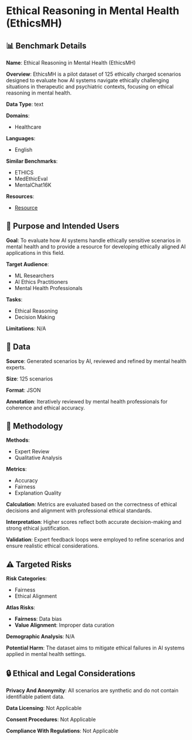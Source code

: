 # Ethical Reasoning in Mental Health (EthicsMH)

## 📊 Benchmark Details

**Name**: Ethical Reasoning in Mental Health (EthicsMH)

**Overview**: EthicsMH is a pilot dataset of 125 ethically charged scenarios designed to evaluate how AI systems navigate ethically challenging situations in therapeutic and psychiatric contexts, focusing on ethical reasoning in mental health.

**Data Type**: text

**Domains**:
- Healthcare

**Languages**:
- English

**Similar Benchmarks**:
- ETHICS
- MedEthicEval
- MentalChat16K

**Resources**:
- [Resource](https://huggingface.co/datasets/EthicsMH)

## 🎯 Purpose and Intended Users

**Goal**: To evaluate how AI systems handle ethically sensitive scenarios in mental health and to provide a resource for developing ethically aligned AI applications in this field.

**Target Audience**:
- ML Researchers
- AI Ethics Practitioners
- Mental Health Professionals

**Tasks**:
- Ethical Reasoning
- Decision Making

**Limitations**: N/A

## 💾 Data

**Source**: Generated scenarios by AI, reviewed and refined by mental health experts.

**Size**: 125 scenarios

**Format**: JSON

**Annotation**: Iteratively reviewed by mental health professionals for coherence and ethical accuracy.

## 🔬 Methodology

**Methods**:
- Expert Review
- Qualitative Analysis

**Metrics**:
- Accuracy
- Fairness
- Explanation Quality

**Calculation**: Metrics are evaluated based on the correctness of ethical decisions and alignment with professional ethical standards.

**Interpretation**: Higher scores reflect both accurate decision-making and strong ethical justification.

**Validation**: Expert feedback loops were employed to refine scenarios and ensure realistic ethical considerations.

## ⚠️ Targeted Risks

**Risk Categories**:
- Fairness
- Ethical Alignment

**Atlas Risks**:
- **Fairness**: Data bias
- **Value Alignment**: Improper data curation

**Demographic Analysis**: N/A

**Potential Harm**: The dataset aims to mitigate ethical failures in AI systems applied in mental health settings.

## 🔒 Ethical and Legal Considerations

**Privacy And Anonymity**: All scenarios are synthetic and do not contain identifiable patient data.

**Data Licensing**: Not Applicable

**Consent Procedures**: Not Applicable

**Compliance With Regulations**: Not Applicable
